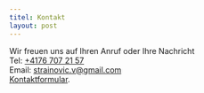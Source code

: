 ```yaml
---
titel: Kontakt
layout: post
---
```

Wir freuen uns auf Ihren Anruf oder Ihre Nachricht  
Tel: [+4176 707 21 57](tel:+41767072157)  
Email: [strainovic.v@gmail.com](mailto:strainovic.v@gmail.com)  
[Kontaktformular](https://buegeln.services/#kontakt).  
